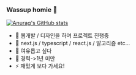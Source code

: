 ### Wassup homie 👋


[![Anurag's GitHub stats](https://github-readme-stats.vercel.app/apijidole02anuraghazra)](https://github.com/anuraghazra/github-readme-stats)


- 🔭 웹개발 / 디자인을 하며 프로젝트 진행중
- 🌱 next.js / typescript / react.js / 알고리즘 etc...
- 🤔 여유롭고 싶다
- 💬 경력->1년 미만
- ⚡ 재밌게 보다 가세요!
